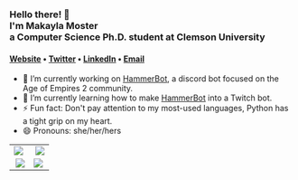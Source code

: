 <!-- ### Hi there 👋 -->

<!--
**makayla-moster/makayla-moster** is a ✨ _special_ ✨ repository because its `README.md` (this file) appears on your GitHub profile.

Here are some ideas to get you started:

- 🔭 I’m currently working on ...
- 🌱 I’m currently learning ...
- 👯 I’m looking to collaborate on ...
- 🤔 I’m looking for help with ...
- 💬 Ask me about ...
- 📫 How to reach me: ...
- 😄 Pronouns: ...
- ⚡ Fun fact: ...
-->


<h3>Hello there! 👋<br>I'm Makayla Moster<br>a Computer Science Ph.D. student at Clemson University</h3>

<h4> <a href="https://makayla-moster.github.io/index.html">Website</a> • <a href="https://twitter.com/makaylamoster">Twitter</a> • <a href="https://www.linkedin.com/in/mmoster/">LinkedIn</a> • <a href="mailto:mmoster@clemson.edu">Email</a></h4>

- 🔭 I’m currently working on [HammerBot](https://github.com/makayla-moster/HammerBot), a discord bot focused on the Age of Empires 2 community.
- 🌱 I’m currently learning how to make [HammerBot](https://github.com/makayla-moster/HammerBot) into a Twitch bot.
- ⚡ Fun fact: Don't pay attention to my most-used languages, Python has a tight grip on my heart.
- 😄 Pronouns: she/her/hers

<!-- - I'm currently working on HammerBot, a Discord and (hopefully soon) Twitch bot focused around the Age of Empires 2 community. 

[![Makayla's GitHub stats](https://github-readme-stats.vercel.app/api?username=makayla-moster&count_private=true&show_icons=true&theme=react)](https://github.com/makayla-moster/github-readme-stats)[![Readme Card](https://github-readme-stats.vercel.app/api/pin/?username=makayla-moster&repo=HammerBot&theme=react)](https://github.com/makayla-moster/HammerBot) -->

<!-- [![Moster-Used Languages](https://github-readme-stats.vercel.app/api/top-langs/?username=makayla-moster&layout=compact&theme=github_dark)](https://github.com/makayla-moster/github-readme-stats) -->


<table>
  <tr>
    <td valign="top" width="50%">
      <a href="https://github.com/DenverCoder1/github-readme-streak-stats">
        <img align="left" src="https://github-readme-stats.vercel.app/api?username=makayla-moster&count_private=true&show_icons=true&theme=react" class="responsive" />
      </a>
    </td>
    <td valign="top" width="50%">
      <a href="https://github.com/anuraghazra/github-readme-stats">
        <img align="right" src="http://github-readme-streak-stats.herokuapp.com?user=makayla-moster&theme=react" class="responsive" />
      </a>
    </td>
  </tr>
  
  <tr>
    <td valign="top" width="50%">
      <a href="https://github.com/anuraghazra/github-readme-stats">
        <img src="https://github-readme-stats.vercel.app/api/wakatime?username=makaylamoster&theme=react&custom_title=Wakatime%20Stats%20(All%20 Time)&layout=compact" align="right">
      </a>
    </td>
    <td valign="top" width="50%">
      <a href="https://github.com/anuraghazra/github-readme-stats">
            <img align="left" src="https://github-readme-stats.vercel.app/api/top-langs/?username=makayla-moster&theme=react&card_width=500&langs_count=9" class="responsive" />
      </a>
    </td>
  </tr>
</table>
